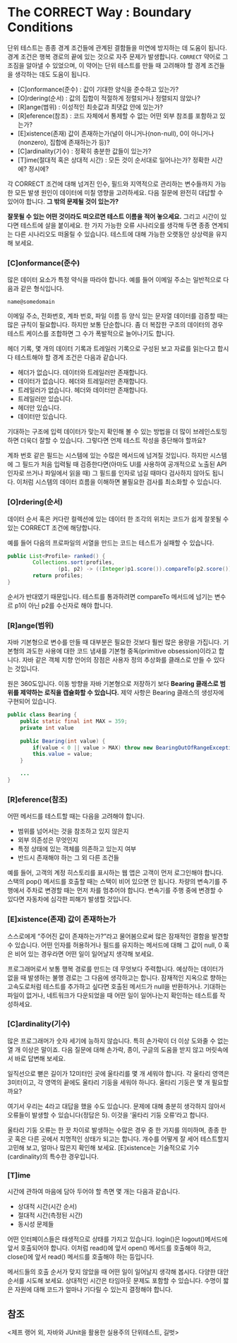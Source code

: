 # The CORRECT Way : Boundary Conditions

단위 테스트는 종종 경계 조건들에 관계된 결함들을 미연에 방지하는 데 도움이 됩니다. 경계 조건은 행복 경로의 끝에 있는 것으로  자주 문제가 발생합니다. `CORRECT` 약어로 그 조짐을 알아낼 수 있었으며, 이 약어는 단위 테스트를 만들 때 고려해야 할 경계 조건들을 생각하는 데도 도움이 됩니다.

- [C]onformance(준수) : 값이 기대한 양식을 준수하고 있는가?
- [O]rdering(순서) : 값의 집합이 적절하게 정렬되거나 정렬되지 않았나?
- [R]ange(범위) : 이성적인 최솟값과 최댓값 안에 있는가?
- [R]eference(참조) : 코드 자체에서 통제할 수 없는 어떤 외부 참조를 포함하고 있는가?
- [E]xistence(존재) 값이 존재하는가(널이 아니거나(non-null), 0이 아니거나(nonzero), 집합에 존재하는가 등)?
- [C]ardinality(기수) : 정확히 충분한 값들이 있는가?
- [T]ime(절대적 혹은 상대적 시간) : 모든 것이 순서대로 일어나는가? 정확한 시간에? 정시에?

각 CORRECT 조건에 대해 넘겨진 인수, 필드와 지역적으로 관리하는 변수들까지 가능한 모든 발생 원인이 데이터에 미칠 영향을 고려하세요. 다음 질문에 완전히 대답할 수 있어야 합니다. **그 밖의 문제될 것이 있는가?**

**잘못될 수 있는 어떤 것이라도 떠오르면 테스트 이름을 적어 놓으세요.** 그리고 시간이 있다면 테스트에 살을 붙이세요. 한 가지 가능한 오류 시나리오를 생각해 두면 종종 연계되는 다른 시나리오도 떠올릴 수 있습니다. 테스트에 대해 가능한 오랫동안 상상력을 유지해 보세요.

### [C]onformance(준수)

많은 데이터 요소가 특정 약식을 따라야 합니다. 예를 들어 이메일 주소는 일반적으로 다음과 같은 형식입니다.

`name@somedomain`

이메일 주소, 전화번호, 계좌 번호, 파일 이름 등 양식 있는 문자열 데이터를 검증할 때는 많은 규칙이 필요합니다. 하지만 보통 단순합니다. 좀 더 복잡한 구조의 데이터의 경우 테스트 케이스를 조합하면 그 수가 폭발적으로 늘어나기도 합니다.

헤더 기록, 몇 개의 데이터 기록과 트레일러 기록으로 구성된 보고 자료를 읽는다고 합시다 테스트해야 할 경계 조건은 다음과 같습니다.

- 헤더가 없습니다. 데이터와 트레일러만 존재합니다.
- 데이터가 없습니다. 헤더와 트레일러만 존재합니다.
- 트레일러가 없습니다. 헤더와 데이터만 존재합니다.
- 트레일러만 있습니다.
- 헤더만 있습니다.
- 데이터만 있습니다.

기대하는 구조에 입력 데이터가 맞는지 확인해 볼 수 있는 방법을 더 많이 브레인스토밍하면 더욱더 잘할 수 있습니다. 그렇다면 언제 테스트 작성을 중단해야 할까요?

계좌 번호 같은 필드는 시스템에 있는 수많은 메서드에 넘겨질 것입니다. 하지만 시스템에 그 필드가 처음 입력될 때 검증한다면(아마도 UI를 사용하여 공개적으로 노출된 API 인자로 쓰거나 파일에서 읽을 때) 그 필드를 인자로 넘길 때마다 검사하지 않아도 됩니다. 이처럼 시스템의 데이터 흐름을 이해하면 불필요한 검사를 최소화할 수 있습니다.

### [O]rdering(순서)

데이터 순서 혹은 커다란 컬렉션에 있는 데이터 한 조각의 위치는 코드가 쉽게 잘못될 수 있는 CORRECT 조건에 해당합니다.

예를 들어 다음의 프로파일의 서열을 만드는 코드는 테스트가 실패할 수 있습니다.

```java
public List<Profile> ranked() {
		Collections.sort(profiles, 
				(p1, p2) -> ((Integer)p1.score()).compareTo(p2.score()));
		return profiles;
}
```

순서가 반대였기 때문입니다. 테스트를 통과하려면 compareTo 메서드에 넘기는 변수르 p1이 아닌 p2를 수신자로 해야 합니다.

### [R]ange(범위)

자바 기본형으로 변수를 만들 때 대부분은 필요한 것보다 훨씬 많은 용량을 가집니다. 기본형의 과도한 사용에 대한 코드 냄새를 기본형 중독(primitive obsession)이라고 합니다. 자바 같은 객체 지향 언어의 장점은 사용자 정의 추상화를 클래스로 만들 수 있다는 것입니다.

원은 360도입니다. 이동 방향을 자바 기본형으로 저장하기 보다 **Bearing 클래스로 범위를 제약하는 로직을 캡슐화할 수 있습니다.** 제약 사항은 Bearing 클래스의 생성자에 구현되어 있습니다.

```java
public class Bearing {
	public static final int MAX = 359;
	private int value
	
	public Bearing(int value) {
		if(value < 0 || value > MAX) throw new BearingOutOfRangeException();
		this.value = value;
	}

	...
}
```

### [R]eference(참조)

어떤 메서드를 테스트할 때는 다음을 고려해야 합니다.

- 범위를 넘어서는 것을 참조하고 있지 않은지
- 외부 의존성은 무엇인지
- 특정 상태에 있는 객체를 의존하고 있는지 여부
- 반드시 존재해야 하는 그 외 다른 조건들

예를 들어, 고객의 계정 히스토리를 표시하는 웹 앱은 고객이 먼저 로그인해야 합니다. 스택의 pop() 메서드를 호출할 때는 스택이 비어 있으면 안 됩니다. 차량의 변속기를 주행에서 주차로 변경할 때는 먼저 차를 멈추어야 합니다. 변속기를 주행 중에 변경할 수 있다면 자동차에 심각한 피해가 발생할 것입니다.

### [E]xistence(존재) 값이 존재하는가

스스로에게 “주어진 값이 존재하는가?”라고 물어봄으로써 많은 잠재적인 결함을 발견할 수 있습니다. 어떤 인자를 허용하거나 필드를 유지하는 메서드에 대해 그 값이 null, 0 혹은 비어 있는 경우라면 어떤 일이 일어날지 생각해 보세요.

프로그래머로서 보통 행복 경로를 만드는 데 무엇보다 주력합니다. 예상하는 데이터가 없을 때 발생하는 불행 경로는 그 다음에 생각하고는 합니다. 잠재적인 지옥으로 향하는 고속도로처럼 테스트를 추가하고 싶다면 호출된 메서드가 null을 반환하거나. 기대하는 파일이 없거나, 네트워크가 다운되었을 때 어떤 일이 일어나는지 확인하는 테스트를 작성하세요.

### [C]ardinality(기수)

많은 프로그래머가 숫자 세기에 능하지 않습니다. 특히 손가락이 더 이상 도와줄 수 없는 열 개 이상은 말이죠. 다음 질문에 대해 손가락, 종이, 구글의 도움을 받지 않고 머릿속에서 바로 답변해 보세요.

일직선으로 뻗은 길이가 12미터인 곳에 울타리를 몇 개 세워야 합니다. 각 울타리 영역은 3미터이고, 각 영역의 끝에도 울타리 기둥을 세워야 하니다. 울타리 기둥은 몇 개 필요할까요?

여기서 우리는 4라고 대답을 했을 수도 있습니다. 문제에 대해 충분히 생각하지 않아서 오류들이 발생할 수 있습니다(정답은 5). 이것을 ‘울타리 기둥 오류’라고 합니다.

울타리 기둥 오류는 한 끗 차이로 발생하는 수많은 경우 중 한 가지를 의미하며, 종종 한곳 혹은 다른 곳에서 치명적인 상태가 되고는 합니다. 개수를 어떻게 잘 세어 테스트할지 고민해 보고, 얼마나 많은지 확인해 보세요. [E]xistence는 기술적으로 기수(cardinality)의 특수한 경우입니다.

### [T]ime

시간에 관하여 마음에 담아 두어야 할 측면 몇 개는 다음과 같습니다.

- 상대적 시간(시간 순서)
- 절대적 시간(측정된 시간)
- 동시성 문제들

어떤 인터페이스들은 태생적으로 상태를 가지고 있습니다. login()은 logout()메서드에 앞서 호출되어야 합니다. 이처럼 read()에 앞서 open() 메서드를 호출해야 하고, close()에 앞서 read() 메서드를 호출해야 하는 등입니다.

메서드들의 호출 순서가 맞지 않았을 때 어떤 일이 일어날지 생각해 봅시다. 다양한 대안 순서를 시도해 보세요. 상대적인 시간은 타임아웃 문제도 포함할 수 있습니다. 수명이 짧은 자원에 대해 코드가 얼마나 기다릴 수 있는지 결정해야 합니다.

## 참조

<제프 랭어 외, 자바와 JUnit을 활용한 실용주의 단위테스트, 길벗>
